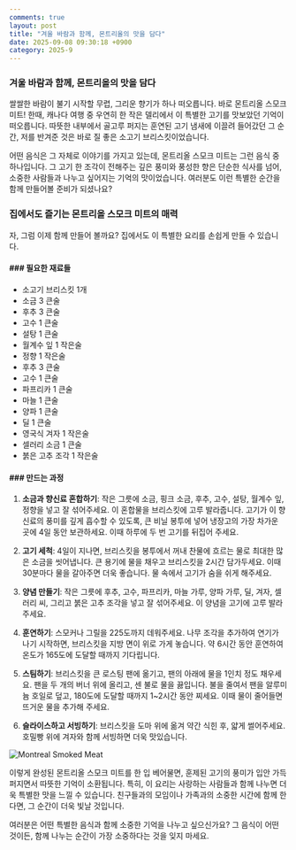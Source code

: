 ```yaml
---
comments: true
layout: post
title: "겨울 바람과 함께, 몬트리올의 맛을 담다"
date: 2025-09-08 09:30:18 +0900
category: 2025-9
---
```


### 겨울 바람과 함께, 몬트리올의 맛을 담다

쌀쌀한 바람이 불기 시작할 무렵, 그리운 향기가 하나 떠오릅니다. 바로 몬트리올 스모크 미트! 한때, 캐나다 여행 중 우연히 한 작은 델리에서 이 특별한 고기를 맛보았던 기억이 떠오릅니다. 따뜻한 내부에서 골고루 퍼지는 훈연된 고기 냄새에 이끌려 들어갔던 그 순간, 저를 반겨준 것은 바로 질 좋은 소고기 브리스킷이었습니다. 

어떤 음식은 그 자체로 이야기를 가지고 있는데, 몬트리올 스모크 미트는 그런 음식 중 하나입니다. 그 고기 한 조각이 전해주는 깊은 풍미와 풍성한 향은 단순한 식사를 넘어, 소중한 사람들과 나누고 싶어지는 기억의 맛이었습니다. 여러분도 이런 특별한 순간을 함께 만들어볼 준비가 되셨나요?

  

### 집에서도 즐기는 몬트리올 스모크 미트의 매력

자, 그럼 이제 함께 만들어 볼까요? 집에서도 이 특별한 요리를 손쉽게 만들 수 있습니다. 

#### ### 필요한 재료들

- 소고기 브리스킷 1개
- 소금 3 큰술
- 후추 3 큰술
- 고수 1 큰술
- 설탕 1 큰술
- 월계수 잎 1 작은술
- 정향 1 작은술
- 후추 3 큰술
- 고수 1 큰술
- 파프리카 1 큰술
- 마늘 1 큰술
- 양파 1 큰술
- 딜 1 큰술
- 영국식 겨자 1 작은술
- 셀러리 소금 1 큰술
- 붉은 고추 조각 1 작은술

  

#### ### 만드는 과정

1. **소금과 향신료 혼합하기**: 작은 그릇에 소금, 핑크 소금, 후추, 고수, 설탕, 월계수 잎, 정향을 넣고 잘 섞어주세요. 이 혼합물을 브리스킷에 고루 발라줍니다. 고기가 이 향신료의 풍미를 깊게 흡수할 수 있도록, 큰 비닐 봉투에 넣어 냉장고의 가장 차가운 곳에 4일 동안 보관하세요. 이때 하루에 두 번 고기를 뒤집어 주세요.

2. **고기 세척**: 4일이 지나면, 브리스킷을 봉투에서 꺼내 찬물에 흐르는 물로 최대한 많은 소금을 씻어냅니다. 큰 용기에 물을 채우고 브리스킷을 2시간 담가두세요. 이때 30분마다 물을 갈아주면 더욱 좋습니다. 물 속에서 고기가 숨을 쉬게 해주세요.

3. **양념 만들기**: 작은 그릇에 후추, 고수, 파프리카, 마늘 가루, 양파 가루, 딜, 겨자, 셀러리 씨, 그리고 붉은 고추 조각을 넣고 잘 섞어주세요. 이 양념을 고기에 고루 발라주세요. 

4. **훈연하기**: 스모커나 그릴을 225도까지 데워주세요. 나무 조각을 추가하여 연기가 나기 시작하면, 브리스킷을 지방 면이 위로 가게 놓습니다. 약 6시간 동안 훈연하여 온도가 165도에 도달할 때까지 기다립니다.

5. **스팀하기**: 브리스킷을 큰 로스팅 팬에 옮기고, 팬의 아래에 물을 1인치 정도 채우세요. 팬을 두 개의 버너 위에 올리고, 센 불로 물을 끓입니다. 불을 줄여서 팬을 알루미늄 호일로 덮고, 180도에 도달할 때까지 1~2시간 동안 찌세요. 이때 물이 줄어들면 뜨거운 물을 추가해 주세요.

6. **슬라이스하고 서빙하기**: 브리스킷을 도마 위에 옮겨 약간 식힌 후, 얇게 썰어주세요. 호밀빵 위에 겨자와 함께 서빙하면 더욱 맛있습니다.

![Montreal Smoked Meat](https://www.themealdb.com/images/media/meals/uttupv1511815050.jpg)

  

이렇게 완성된 몬트리올 스모크 미트를 한 입 베어물면, 훈제된 고기의 풍미가 입안 가득 퍼지면서 따뜻한 기억이 소환됩니다. 특히, 이 요리는 사랑하는 사람들과 함께 나누면 더욱 특별한 맛을 느낄 수 있습니다. 친구들과의 모임이나 가족과의 소중한 시간에 함께 한다면, 그 순간이 더욱 빛날 것입니다.

여러분은 어떤 특별한 음식과 함께 소중한 기억을 나누고 싶으신가요? 그 음식이 어떤 것이든, 함께 나누는 순간이 가장 소중하다는 것을 잊지 마세요.